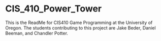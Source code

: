 # CIS_410_Power_Tower

This is the ReadMe for CIS410 Game Programming at the University of Oregon. The students contributing to this project are Jake Beder, Daniel Beeman, and Chandler Potter.
